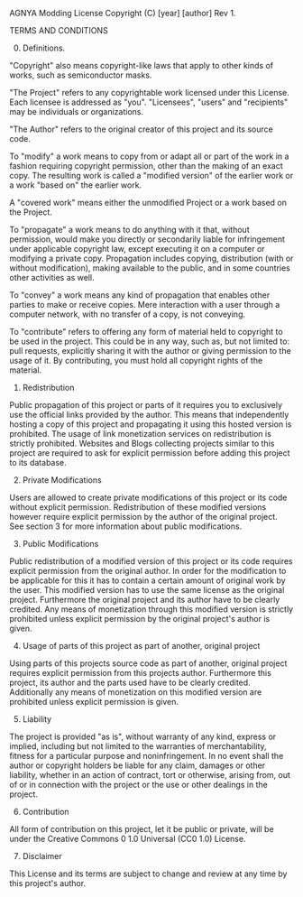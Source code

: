 AGNYA Modding License
Copyright (C) [year] [author]
Rev 1.

TERMS AND CONDITIONS


0. Definitions.


"Copyright" also means copyright-like laws that apply to other kinds of
works, such as semiconductor masks.


"The Project" refers to any copyrightable work licensed under this
License. Each licensee is addressed as "you". "Licensees", "users" and
"recipients" may be individuals or organizations.


"The Author" refers to the original creator of this project and its
source code.


To "modify" a work means to copy from or adapt all or part of the work
in a fashion requiring copyright permission, other than the making of an
exact copy. The resulting work is called a "modified version" of the
earlier work or a work "based on" the earlier work.


A "covered work" means either the unmodified Project or a work based
on the Project.


To "propagate" a work means to do anything with it that, without
permission, would make you directly or secondarily liable for infringement
under applicable copyright law, except executing it on a computer or
modifying a private copy. Propagation includes copying, distribution
(with or without modification), making available to the public, and in
some countries other activities as well.


To "convey" a work means any kind of propagation that enables other
parties to make or receive copies. Mere interaction with a user through a
computer network, with no transfer of a copy, is not conveying.


To "contribute" refers to offering any form of material held to copyright to
be used in the project.
This could be in any way, such as, but not limited to: pull requests, explicitly
sharing it with the author or giving permission to the usage of it.
By contributing, you must hold all copyright rights of the material.


1. Redistribution


Public propagation of this project or parts of it requires you to
exclusively use the official links provided by the author. This means that
independently hosting a copy of this project and propagating it using this
hosted version is prohibited. The usage of link monetization services on
redistribution is strictly prohibited.
Websites and Blogs collecting projects similar to this project are
required to ask for explicit permission before adding this project to
its database.


2. Private Modifications


Users are allowed to create private modifications of this project or its code
without explicit permission. Redistribution of these modified versions
however require explicit permission by the author of the original project.
See section 3 for more information about public modifications.


3. Public Modifications


Public redistribution of a modified version of this project or its code requires
explicit permission from the original author. In order for the
modification to be applicable for this it has to contain a certain amount
of original work by the user. This modified version has to use the same
license as the original project.
Furthermore the original project and its author have to be clearly
credited. Any means of monetization through this modified version is
strictly prohibited unless explicit permission by the original project's
author is given.


4. Usage of parts of this project as part of another, original project


Using parts of this projects source code as part of another, original
project requires explicit permission from this projects author.
Furthermore this project, its author and the parts used have to be
clearly credited. Additionally any means of monetization on this modified
version are prohibited unless explicit permission is given.


5. Liability


The project is provided "as is", without warranty of any kind, express
or implied, including but not limited to the warranties of merchantability,
fitness for a particular purpose and noninfringement. In no event shall the
author or copyright holders be liable for any claim, damages or other
liability, whether in an action of contract, tort or otherwise, arising from,
out of or in connection with the project or the use or other dealings in the
project.


6. Contribution


All form of contribution on this project, let it be public or private, 
will be under the Creative Commons 0 1.0 Universal (CC0 1.0) License.


7. Disclaimer


This License and its terms are subject to change and review at any time
by this project's author.
